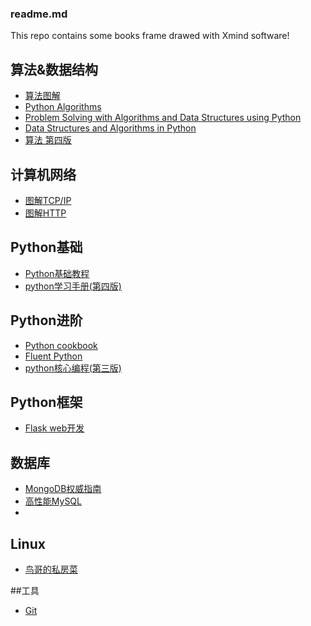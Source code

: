 ### readme.md

This repo contains some books frame drawed with Xmind software!

## 算法&数据结构
* [算法图解]()
* [Python Algorithms]()
* [Problem Solving with Algorithms and Data Structures using Python](http://www.interactivepython.org/runestone/static/pythonds/index.html)
* [Data Structures and Algorithms in Python]()
* [算法 第四版](http://vdisk.weibo.com/s/uKgbN23K6OpNt)

## 计算机网络
* [图解TCP/IP]()
* [图解HTTP]()

## Python基础
* [Python基础教程]()
* [python学习手册(第四版)]()

## Python进阶

* [Python cookbook]()
* [Fluent Python](http://shop.oreilly.com/product/0636920032519.do)
* [python核心编程(第三版)]()
## Python框架
* [Flask web开发](https://book.douban.com/subject/26274202/)

## 数据库
* [MongoDB权威指南]()
* [高性能MySQL]()
* []()

## Linux
* [鸟哥的私房菜]()

##工具
* [Git]()